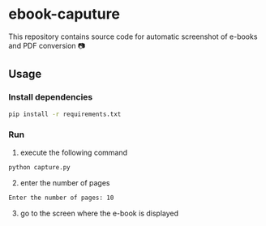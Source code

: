 # ebook-caputure

This repository contains source code for automatic screenshot of e-books and PDF conversion :camera:

## Usage

### Install dependencies

```bash
pip install -r requirements.txt
```

### Run

1. execute the following command

```bash
python capture.py
```

2. enter the number of pages

```bash
Enter the number of pages: 10
```

3. go to the screen where the e-book is displayed
